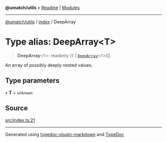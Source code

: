 **@umatch/utils** • [Readme](../../index.md) \| [Modules](../../modules.md)

***

[@umatch/utils](../../modules.md) / [index](../index.md) / DeepArray

# Type alias: DeepArray\<T\>

> **DeepArray**\<`T`\>: readonly (`T` \| [`DeepArray`](DeepArray.md)\<`T`\>)[]

An array of possibly deeply nested values.

## Type parameters

• **T** = `unknown`

## Source

[src/index.ts:21](https://github.com/umatch-oficial/utils/blob/c1935bc/src/index.ts#L21)

***

Generated using [typedoc-plugin-markdown](https://www.npmjs.com/package/typedoc-plugin-markdown) and [TypeDoc](https://typedoc.org/)
